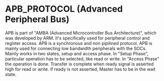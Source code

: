 # APB_PROTOCOL (Advanced Peripheral Bus)

APB is part of "AMBA (Advanced Microcontroller Bus Architecture)", which was developed by ARM.
It's specifically used for peripheral control and register access.
APB is a synchronous and non pipilined protocol.
APB is mainly used for connecting low bandwidth peripherals with the SOCs.
Mainly works in two states, setup and access phase.
In "Setup Phase", particular operation has to be selected, like read or write.
In "Access Phase" the operation is done.
Transfer is complete when ready signal is asserted high for read or write.
If ready is not asserted, Master has to be in the wait state.

